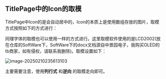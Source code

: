 ## TitlePage中的Icon的取模

TitlePage中Icon的是会自动居中的，Icon的本质上是使用数组存放的图片，取模方式按照如下的方式进行：

同理字体的取模也可以使用一样的方式进行。这里取模软件使用的是LCD2002(放在仓库的SoftWare下，SoftWare下的docx文档源自中景园电子，我购买OLED的tb商家，如有侵权，请联系我删除)。取模设置如下：

![image-20250210235613103](https://sheep-photo.oss-cn-shenzhen.aliyuncs.com/img/image-20250210235613103.png)

主要需要注意，使用**列行式** 和**逆向** 的取模走向即可。